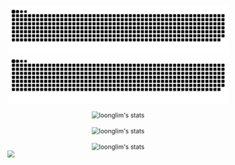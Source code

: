 

![github contribution grid snake animation](https://raw.githubusercontent.com/loonglim/loonglim/output/github-contribution-grid-snake.svg#gh-light-mode-only)
![github contribution grid snake animation](https://raw.githubusercontent.com/loonglim/loonglim/output/github-contribution-grid-snake-dark.svg#gh-dark-mode-only)

<div style="text-align: center;">
    <div style="display: inline-block; height: 100%;">
        <picture>
            <source media="(prefers-color-scheme: dark)" srcset="https://github-readme-activity-graph.vercel.app/graph?username=loonglim&theme=vue&hide_border=false&hide_title=false&area=true&custom_title=Monthly%20Contribution%20Overview%20Across%20All%20Repositories" />
            <source media="(prefers-color-scheme: light)" srcset="https://github-readme-activity-graph.vercel.app/graph?username=loonglim&theme=react-dark&hide_border=false&hide_title=false&area=true&custom_title=Monthly%20Contribution%20Overview%20Across%20All%20Repositories" />
            <img align="center" src="https://github-readme-activity-graph.vercel.app/graph?username=loonglim&theme=vue&hide_border=false&hide_title=false&area=true&custom_title=Monthly%20Contribution%20Overview%20Across%20All%20Repositories" alt="loonglim's stats" style="width:97%;"/>
        </picture>
    </div>
</div>

<br>
<div align="center">
    <div style="display: inline-block; height: 100%;">
        <picture>
            <source media="(prefers-color-scheme: dark)" srcset="https://github-readme-stats-one-bice.vercel.app/api?username=loonglim&theme=vue-dark&show_icons=true&count_private=true&hide_border=true&role=OWNER,ORGANIZATION_MEMBER,COLLABORATOR" />
            <source media="(prefers-color-scheme: light)" srcset="https://github-readme-stats-one-bice.vercel.app/api?username=loonglim&theme=vue&show_icons=true&count_private=true&hide_border=true&role=OWNER,ORGANIZATION_MEMBER,COLLABORATOR" />
            <img align="center" src="https://github-readme-stats-one-bice.vercel.app/api?username=loonglim&theme=vue-dark&show_icons=true&count_private=true&hide_border=true&role=OWNER,ORGANIZATION_MEMBER,COLLABORATOR" alt="loonglim's stats"/>
        </picture>
    </div>
</div>

<br>
<div align="center">
    <div style="display: inline-block; height: 100%;">
        <picture>
            <source media="(prefers-color-scheme: dark)" srcset="https://github-profile-trophy.vercel.app/?username=loonglim&no-bg=true&no-border=false&no-frame=true&column=6&row=1&theme=radical" />
            <source media="(prefers-color-scheme: light)" srcset="https://github-profile-trophy.vercel.app/?username=loonglim&no-bg=true&no-border=false&no-frame=true&column=6&row=1&theme=flat" />
            <img align="center" src="https://github-profile-trophy.vercel.app/?username=loonglim&no-bg=true&no-border=false&no-frame=true&column=6&row=1&theme=radical" alt="loonglim's stats"/>
        </picture>
    </div>
</div>

<img width=100% src="https://capsule-render.vercel.app/api?type=waving&color=0:50faaa,100:fa50e3&height=120&section=footer"/>
